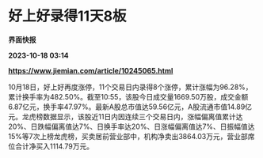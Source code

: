 # 好上好录得11天8板
**界面快报**

**2023-10-18 03:14**

**https://www.jiemian.com/article/10245065.html**

10月18日，好上好再度涨停，11个交易日内录得8个涨停，累计涨幅为96.28%，累计换手率为482.50%。截至10:55，该股今日成交量1669.50万股，成交金额6.87亿元，换手率47.97%。最新A股总市值达59.56亿元，A股流通市值14.89亿元。龙虎榜数据显示，该股近11日内因连续三个交易日内，涨幅偏离值累计达20%、日跌幅偏离值达7%、日换手率达20%、日涨幅偏离值达7%、日振幅值达15%等7次上榜龙虎榜，买卖居前营业部中，机构净卖出3864.03万元，营业部席位合计净买入1114.79万元。